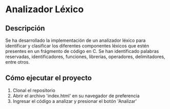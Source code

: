 # Analizador Léxico

## Descripción

Se ha desarrollado la implementación de un analizador léxico para identificar y clasificar los diferentes componentes léxicos que estén presentes en un frágmento de código en C. Se han identificado palabras reservadas, identificadores, funciones, librerías, operadores, delimitadores, entre otros.

## Cómo ejecutar el proyecto

1. Clonal el repositorio
2. Abrir el archivo 'index.html' en su navegador de preferencia
3. Ingresar el código a analizar y presionar el botón 'Analizar'
